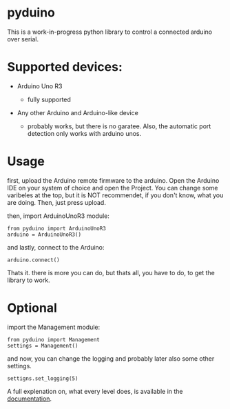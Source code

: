# pyduino
This is a work-in-progress python library to control a connected arduino over serial.

# Supported devices:

- Arduino Uno R3
  - fully supported
 
- Any other Arduino and Arduino-like device
  - probably works, but there is no garatee. Also, the automatic port detection only works with arduino unos.

# Usage

first, upload the Arduino remote firmware to the arduino. Open the Arduino IDE on your system of choice and open the Project. You can change some varibeles at the top, but it is NOT recommendet, if you don't know, what you are doing. Then, just press upload.

then, import ArduinoUnoR3 module:

```
from pyduino import ArduinoUnoR3
arduino = ArduinoUnoR3()
```

and lastly, connect to the Arduino:

```
arduino.connect()
```

Thats it. there is more you can do, but thats all, you have to do, to get the library to work.

# Optional

import the Management module:

```
from pyduino import Management
settings = Management()
```
and now, you can change the logging and probably later also some other settings.
```
settigns.set_logging(5)
```
A full explenation on, what every level does, is available in the [documentation](https://github.com/back-from-black/pyduino/blob/main/docs/logging.md).
